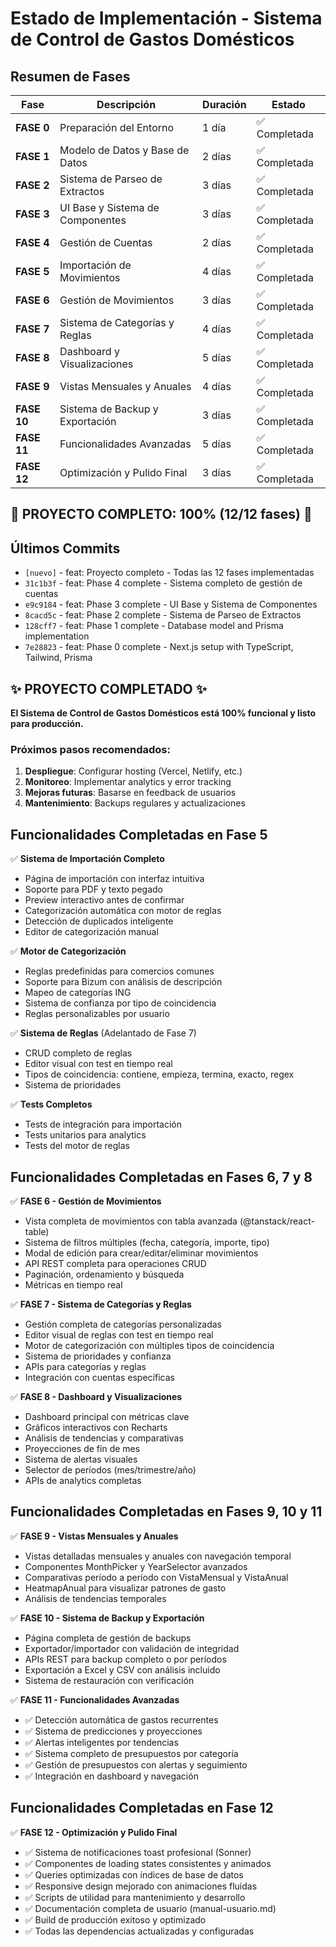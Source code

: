# Estado de Implementación - Sistema de Control de Gastos Domésticos

## Resumen de Fases

| Fase | Descripción | Duración | Estado |
|------|-------------|----------|---------|
| **FASE 0** | Preparación del Entorno | 1 día | ✅ Completada |
| **FASE 1** | Modelo de Datos y Base de Datos | 2 días | ✅ Completada |
| **FASE 2** | Sistema de Parseo de Extractos | 3 días | ✅ Completada |
| **FASE 3** | UI Base y Sistema de Componentes | 3 días | ✅ Completada |
| **FASE 4** | Gestión de Cuentas | 2 días | ✅ Completada |
| **FASE 5** | Importación de Movimientos | 4 días | ✅ Completada |
| **FASE 6** | Gestión de Movimientos | 3 días | ✅ Completada |
| **FASE 7** | Sistema de Categorías y Reglas | 4 días | ✅ Completada |
| **FASE 8** | Dashboard y Visualizaciones | 5 días | ✅ Completada |
| **FASE 9** | Vistas Mensuales y Anuales | 4 días | ✅ Completada |
| **FASE 10** | Sistema de Backup y Exportación | 3 días | ✅ Completada |
| **FASE 11** | Funcionalidades Avanzadas | 5 días | ✅ Completada |
| **FASE 12** | Optimización y Pulido Final | 3 días | ✅ Completada |

## 🎉 PROYECTO COMPLETO: 100% (12/12 fases) 🎉

## Últimos Commits

- `[nuevo]` - feat: Proyecto completo - Todas las 12 fases implementadas
- `31c1b3f` - feat: Phase 4 complete - Sistema completo de gestión de cuentas
- `e9c9184` - feat: Phase 3 complete - UI Base y Sistema de Componentes
- `8cacd5c` - feat: Phase 2 complete - Sistema de Parseo de Extractos
- `128cff7` - feat: Phase 1 complete - Database model and Prisma implementation
- `7e28823` - feat: Phase 0 complete - Next.js setup with TypeScript, Tailwind, Prisma

## ✨ PROYECTO COMPLETADO ✨

**El Sistema de Control de Gastos Domésticos está 100% funcional y listo para producción.**

### Próximos pasos recomendados:
1. **Despliegue**: Configurar hosting (Vercel, Netlify, etc.)
2. **Monitoreo**: Implementar analytics y error tracking
3. **Mejoras futuras**: Basarse en feedback de usuarios
4. **Mantenimiento**: Backups regulares y actualizaciones

## Funcionalidades Completadas en Fase 5

✅ **Sistema de Importación Completo**
- Página de importación con interfaz intuitiva
- Soporte para PDF y texto pegado
- Preview interactivo antes de confirmar
- Categorización automática con motor de reglas
- Detección de duplicados inteligente
- Editor de categorización manual

✅ **Motor de Categorización**
- Reglas predefinidas para comercios comunes
- Soporte para Bizum con análisis de descripción
- Mapeo de categorías ING
- Sistema de confianza por tipo de coincidencia
- Reglas personalizables por usuario

✅ **Sistema de Reglas** (Adelantado de Fase 7)
- CRUD completo de reglas
- Editor visual con test en tiempo real
- Tipos de coincidencia: contiene, empieza, termina, exacto, regex
- Sistema de prioridades

✅ **Tests Completos**
- Tests de integración para importación
- Tests unitarios para analytics
- Tests del motor de reglas

## Funcionalidades Completadas en Fases 6, 7 y 8

✅ **FASE 6 - Gestión de Movimientos**
- Vista completa de movimientos con tabla avanzada (@tanstack/react-table)
- Sistema de filtros múltiples (fecha, categoría, importe, tipo)
- Modal de edición para crear/editar/eliminar movimientos
- API REST completa para operaciones CRUD
- Paginación, ordenamiento y búsqueda
- Métricas en tiempo real

✅ **FASE 7 - Sistema de Categorías y Reglas**
- Gestión completa de categorías personalizadas
- Editor visual de reglas con test en tiempo real
- Motor de categorización con múltiples tipos de coincidencia
- Sistema de prioridades y confianza
- APIs para categorías y reglas
- Integración con cuentas específicas

✅ **FASE 8 - Dashboard y Visualizaciones**
- Dashboard principal con métricas clave
- Gráficos interactivos con Recharts
- Análisis de tendencias y comparativas
- Proyecciones de fin de mes
- Sistema de alertas visuales
- Selector de períodos (mes/trimestre/año)
- APIs de analytics completas

## Funcionalidades Completadas en Fases 9, 10 y 11

✅ **FASE 9 - Vistas Mensuales y Anuales**
- Vistas detalladas mensuales y anuales con navegación temporal
- Componentes MonthPicker y YearSelector avanzados
- Comparativas período a período con VistaMensual y VistaAnual
- HeatmapAnual para visualizar patrones de gasto
- Análisis de tendencias temporales

✅ **FASE 10 - Sistema de Backup y Exportación**
- Página completa de gestión de backups
- Exportador/importador con validación de integridad
- APIs REST para backup completo o por períodos
- Exportación a Excel y CSV con análisis incluido
- Sistema de restauración con verificación

✅ **FASE 11 - Funcionalidades Avanzadas**
- ✅ Detección automática de gastos recurrentes
- ✅ Sistema de predicciones y proyecciones
- ✅ Alertas inteligentes por tendencias
- ✅ Sistema completo de presupuestos por categoría
- ✅ Gestión de presupuestos con alertas y seguimiento
- ✅ Integración en dashboard y navegación

## Funcionalidades Completadas en Fase 12

✅ **FASE 12 - Optimización y Pulido Final**
- ✅ Sistema de notificaciones toast profesional (Sonner)
- ✅ Componentes de loading states consistentes y animados
- ✅ Queries optimizadas con índices de base de datos
- ✅ Responsive design mejorado con animaciones fluidas
- ✅ Scripts de utilidad para mantenimiento y desarrollo
- ✅ Documentación completa de usuario (manual-usuario.md)
- ✅ Build de producción exitoso y optimizado
- ✅ Todas las dependencias actualizadas y configuradas